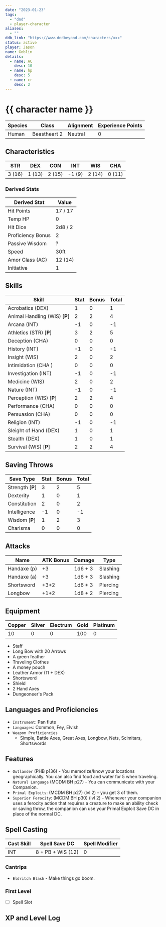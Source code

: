 ```yaml
---
date: "2023-01-23"
tags:
  - "dnd"
  - player-character
aliases:
  - ""
ddb_link: "https://www.dndbeyond.com/characters/xxx"
status: active
player: Jason
name: Goblin 
details: 
  - name: AC 
    desc: 10 
  - name: hp 
    desc: 5 
  - name: cr 
    desc: 2
---
```


# {{ character name }}

| Species | Class        | Alignment | Experience Points |
| ------- | ------------ | --------- | ----------------- |
| Human   | Beastheart 2 | Neutral   | 0                 |

## Characteristics

| STR    | DEX    | CON    | INT    | WIS    | CHA    |
| ------ | ------ | ------ | ------ | ------ | ------ |
| 3 (16) | 1 (13) | 2 (15) | -1 (9) | 2 (14) | 0 (11) |

### Derived Stats

| Derived Stat      | Value   |
| ----------------- | ------- |
| Hit Points        | 17 / 17 |
| Temp HP           | 0       |
| Hit Dice          | 2d8 / 2 |
| Proficiency Bonus | 2       |
| Passive Wisdom    | ?       |
| Speed             | 30ft    |
| Amor Class (AC)   | 12 (14) |
| Initiative        | 1       |

## Skills

| Skill                         | Stat | Bonus | Total |
| ----------------------------- | ---- | ----- | ----- |
| Acrobatics (DEX)              | 1    | 0     | 1     |
| Animal Handling (WIS) [**P**] | 2    | 2     | 4     |
| Arcana (INT)                  | -1   | 0     | -1    |
| Athletics (STR) [**P**]       | 3    | 2     | 5     |
| Deception (CHA)               | 0    | 0     | 0     |
| History (INT)                 | -1   | 0     | -1    |
| Insight (WIS)                 | 2    | 0     | 2     |
| Intimidation (CHA )           | 0    | 0     | 0     |
| Investigation (INT)           | -1   | 0     | -1    |
| Medicine (WIS)                | 2    | 0     | 2     |
| Nature (INT)                  | -1   | 0     | -1    |
| Perception (WIS) [**P**]      | 2    | 2     | 4     |
| Performance (CHA)             | 0    | 0     | 0     |
| Persuasion (CHA)              | 0    | 0     | 0     |
| Religion (INT)                | -1   | 0     | -1    |
| Sleight of Hand (DEX)         | 1    | 0     | 1     |
| Stealth (DEX)                 | 1    | 0     | 1     |
| Survival (WIS) [**P**]        | 2    | 2     | 4     |

## Saving Throws

| Save Type        | Stat | Bonus | Total |
| ---------------- | ---- | ----- | ----- |
| Strength [**P**] | 3    | 2     | 5     |
| Dexterity        | 1    | 0     | 1     |
| Constitution     | 2    | 0     | 2     |
| Intelligence     | -1   | 0     | -1    |
| Wisdom [**P**]   | 1    | 2     | 3     |
| Charisma         | 0    | 0     | 0     |

## Attacks

| Name        | ATK Bonus | Damage  | Type     |
| ----------- | --------- | ------- | -------- |
| Handaxe (p) | +3        | 1d6 + 3 | Slashing |
| Handaxe (a) | +3        | 1d6 + 3 | Slashing |
| Shortsword  | +3+2      | 1d6 + 3 | Piercing |
| Longbow     | +1+2      | 1d8 + 2 | Piercing |

## Equipment

| Copper | Silver | Electrum | Gold | Platinum |
| ------ | ------ | -------- | ---- | -------- |
| 10     | 0      | 0        | 100  | 0        |

* Staff
* Long Bow with 20 Arrows
* A green feather
* Traveling Clothes
* A money pouch
* Leather Armor (11 + DEX)
* Shortsword
* Shield
* 2 Hand Axes
* Dungeoneer's Pack

## Languages and Proficiencies

* `Instrument`: Pan flute
* `Languages`: Common, Fey, Elvish
* `Weapon Proficiencies`
	* Simple, Battle Axes, Great Axes, Longbow, Nets, Scimitars, Shortswords

## Features

* `Outlander` (PHB p136) - You memorize/know your locations geographically. You can also find food and water for 5 when traveling.
* `Natural Language` (MCDM BH p27) - You can communicate with your Companion.
* `Primal Exploits`: (MCDM BH p27) (lvl 2) - you get 3 of them.
* `Superior Ferocity`: (MCDM BH p30) (lvl 2) - Whenever your companion uses a ferocity action that requires a creature to make an ability check or saving throw, the companion can use your Primal Exploit Save DC in place of the normal DC.

## Spell Casting

| Cast Skill | Spell Save DC     | Spell Modifier |
| ---------- | ----------------- | -------------- |
| INT        | 8 + PB + WIS (12) | 0              |

### Cantrips

* `Eldritch Blash` - Make things go boom.

### First Level

* [ ] Spell Slot

## XP and Level Log
